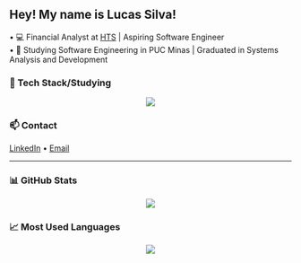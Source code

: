 ## Hey! My name is Lucas Silva! 


• 💻 Financial Analyst at [HTS](https://www.linkedin.com/company/hts-logistica/) | Aspiring Software Engineer  
• 📘 Studying Software Engineering in PUC Minas | Graduated in Systems Analysis and Development  

### 🚀 Tech Stack/Studying
<p align="center">
  <img src="https://skillicons.dev/icons?i=java,kanban,scrum,kubernetes" />
</p>

### 📫 Contact
[LinkedIn](https://www.linkedin.com/in/lucas-felomeno-silva/) • [Email](mailto:pv.lucassilva@gmail.com)

---

### 📊 GitHub Stats  
<p align="center">
  <img src="https://github-readme-stats.vercel.app/api?username=LucasFelomenoSilva&show_icons=true&theme=dracula" />
</p>

### 📈 Most Used Languages  
<p align="center">
  <img src="https://github-readme-stats-git-masterrstaa-rickstaa.vercel.app/api/top-langs/?username=LucasFelomenoSilva&layout=compact&bg_color=000&border_color=30A3DC&title_color=E94D5F&text_color=FFF" />
</p>
